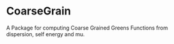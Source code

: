 # CoarseGrain
A Package for computing Coarse Grained Greens Functions from dispersion, self energy and mu.
